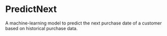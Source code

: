 # PredictNext
A machine-learning model to predict the next purchase date of a customer based on historical purchase data.
